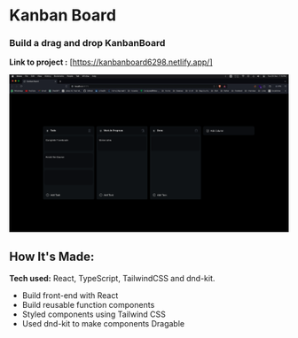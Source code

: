 # Kanban Board

### Build a drag and drop KanbanBoard 

**Link to project :** [https://kanbanboard6298.netlify.app/]

![Screenshot](./public/ss.png)

## How It's Made:

**Tech used:** React, TypeScript, TailwindCSS and dnd-kit.

- Build front-end with React
- Build reusable function components
- Styled components using Tailwind CSS
- Used dnd-kit to make components Dragable
